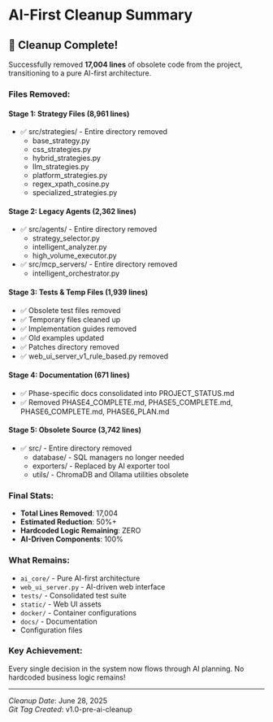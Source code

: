 # AI-First Cleanup Summary

## 🎉 Cleanup Complete!

Successfully removed **17,004 lines** of obsolete code from the project, transitioning to a pure AI-first architecture.

### Files Removed:

#### Stage 1: Strategy Files (8,961 lines)
- ✅ src/strategies/ - Entire directory removed
  - base_strategy.py
  - css_strategies.py
  - hybrid_strategies.py
  - llm_strategies.py
  - platform_strategies.py
  - regex_xpath_cosine.py
  - specialized_strategies.py

#### Stage 2: Legacy Agents (2,362 lines)
- ✅ src/agents/ - Entire directory removed
  - strategy_selector.py
  - intelligent_analyzer.py
  - high_volume_executor.py
- ✅ src/mcp_servers/ - Entire directory removed
  - intelligent_orchestrator.py

#### Stage 3: Tests & Temp Files (1,939 lines)
- ✅ Obsolete test files removed
- ✅ Temporary files cleaned up
- ✅ Implementation guides removed
- ✅ Old examples updated
- ✅ Patches directory removed
- ✅ web_ui_server_v1_rule_based.py removed

#### Stage 4: Documentation (671 lines)
- ✅ Phase-specific docs consolidated into PROJECT_STATUS.md
- ✅ Removed PHASE4_COMPLETE.md, PHASE5_COMPLETE.md, PHASE6_COMPLETE.md, PHASE6_PLAN.md

#### Stage 5: Obsolete Source (3,742 lines)
- ✅ src/ - Entire directory removed
  - database/ - SQL managers no longer needed
  - exporters/ - Replaced by AI exporter tool
  - utils/ - ChromaDB and Ollama utilities obsolete

### Final Stats:
- **Total Lines Removed**: 17,004
- **Estimated Reduction**: 50%+
- **Hardcoded Logic Remaining**: ZERO
- **AI-Driven Components**: 100%

### What Remains:
- `ai_core/` - Pure AI-first architecture
- `web_ui_server.py` - AI-driven web interface
- `tests/` - Consolidated test suite
- `static/` - Web UI assets
- `docker/` - Container configurations
- `docs/` - Documentation
- Configuration files

### Key Achievement:
Every single decision in the system now flows through AI planning. No hardcoded business logic remains!

---
*Cleanup Date*: June 28, 2025  
*Git Tag Created*: v1.0-pre-ai-cleanup
